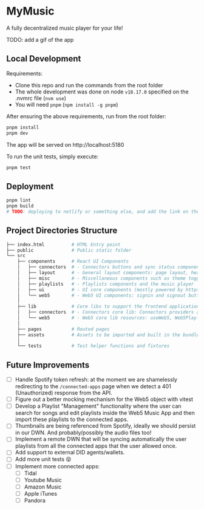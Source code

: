 # MyMusic

A fully decentralized music player for your life!

TODO: add a gif of the app

## Local Development

Requirements:

- Clone this repo and run the commands from the root folder
- The whole development was done on node `v18.17.0` specified on the .nvmrc file (`nvm use`)
- You will need `pnpm` (`npm install -g pnpm`)

After ensuring the above requirements, run from the root folder:

```sh
pnpm install
pnpm dev
```

The app will be served on http://localhost:5180

To run the unit tests, simply execute:

```sh
pnpm test
```

## Deployment

```sh
pnpm lint
pnpm build
# TODO: deploying to netlify or something else, and add the link on the top of the readme
```

## Project Directories Structure

```sh
├── index.html          # HTML Entry point
├── public              # Public static folder
└── src
    ├── components      # React UI Components
    │   ├── connectors  # - Connectors buttons and sync status components
    │   ├── layout      # - General layout components: page layout, header, footer etc.
    │   ├── misc        # - Miscellaneous components such as theme toggler
    │   ├── playlists   # - Playlists components and the music player
    │   ├── ui          # - UI core components (mostly powered by https://ui.shadcn.com/)
    │   └── web5        # - Web5 UI components: signin and signout buttons
    │
    ├── lib             # Core libs to support the frontend application and extra utils helpers such as timers.
    │   ├── connectors  # - Connectors core lib: Connectors providers and connected apps abstractions: SpotifyConnector, etc.
    │   └── web5        # - Web5 core lib resources: useWeb5, Web5PlaylistsStore and the React Context Provider
    │
    ├── pages           # Routed pages
    ├── assets          # Assets to be imported and built in the bundle such as SVG Icons
    │
    └── tests           # Test helper functions and fixtures
```

## Future Improvements

- [ ] Handle Spotify token refresh: at the moment we are shamelessly redirecting to the `/connected-apps` page when we detect a 401 (Unauthorized) response from the API.
- [ ] Figure out a better mocking mechanism for the Web5 object with vitest
- [ ] Develop a Playlist "Management" functionality where the user can search for songs and edit playlists inside the Web5 Music App and then import these playlists to the connected apps.
- [ ] Thumbnails are being referenced from Spotify, ideally we should persist in our DWN. And probably/possibly the audio files too!
- [ ] Implement a remote DWN that will be syncing automatically the user playlists from all the connected apps that the user allowed once.
- [ ] Add support to external DID agents/wallets.
- [ ] Add more unit tests 😝
- [ ] Implement more connected apps:
  - [ ] Tidal
  - [ ] Youtube Music
  - [ ] Amazon Music
  - [ ] Apple iTunes
  - [ ] Pandora
